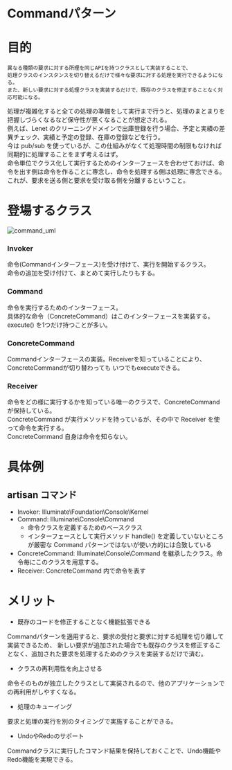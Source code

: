 # Commandパターン
# 目的
```要求そのものをクラスとして表し、「要求を送る」側と「要求を受け取る」側を分離すること。
異なる種類の要求に対する所理を同じAPIを持つクラスとして実装することで、
処理クラスのインスタンスを切り替えるだけで様々な要求に対する処理を実行できるようになる。
また、新しい要求に対する処理クラスを実装するだけで、既存のクラスを修正することなく対応可能になる。
```

処理が複雑化すると全ての処理の準備をして実行まで行うと、処理のまとまりを把握しづらくなるなど保守性が悪くなることが想定される。  
例えば、Lenet のクリーニングドメインで出庫登録を行う場合、予定と実績の差異チェック、実績と予定の登録、在庫の登録などを行う。  
今は pub/sub を使っているが、この仕組みがなくて処理時間の制限もなければ同期的に処理することをまず考えるはず。  
命令単位でクラス化して実行するためのインターフェースを合わせておけば、命令を出す側は命令を作ることに専念し、命令を処理する側は処理に専念できる。  
これが、要求を送る側と要求を受け取る側を分離するということ。

# 登場するクラス
![command_uml](https://user-images.githubusercontent.com/20272076/79092857-2f8f4280-7d8d-11ea-8a78-8cfdbea9aff2.png)

### Invoker
命令(Commandインターフェース)を受け付けて、実行を開始するクラス。  
命令の追加を受け付けて、まとめて実行したりもする。

### Command
命令を実行するためのインターフェース。  
具体的な命令（ConcreteCommand）はこのインターフェースを実装する。  
execute() を1つだけ持つことが多い。

### ConcreteCommand
Commandインターフェースの実装。Receiverを知っていることにより、ConcreteCommandが切り替わっても
いつでもexecuteできる。

### Receiver
命令をどの様に実行するかを知っている唯一のクラスで、ConcreteCommandが保持している。  
ConcreteCommand が実行メソッドを持っているが、その中で Receiver を使って命令を実行する。  
ConcreteCommand 自身は命令を知らない。

# 具体例
## artisan コマンド 
- Invoker: Illuminate\Foundation\Console\Kernel 
- Command: Illuminate\Console\Command
  - 命令クラスを定義するためのベースクラス
  - インターフェースとして実行メソッド handle() を定義していないところが厳密な Command パターンではないが使い方的には合致している
- ConcreteCommand: Illuminate\Console\Command を継承したクラス。命令毎にこのクラスを用意する。
- Receiver: ConcreteCommand 内で命令を表す

# メリット
- 既存のコードを修正することなく機能拡張できる

Commandパターンを適用すると、要求の受付と要求に対する処理を切り離して実装できるため、
新しい要求が追加された場合でも既存のクラスを修正することなく、追加された要求を処理するためのクラスを実装するだけで済む。

- クラスの再利用性を向上させる

命令そのものが独立したクラスとして実装されるので、他のアプリケーションでの再利用がしやすくなる。

- 処理のキューイング

要求と処理の実行を別のタイミングで実施することができる。

- UndoやRedoのサポート

Commandクラスに実行したコマンド結果を保持しておくことで、Undo機能やRedo機能を実現できる。
